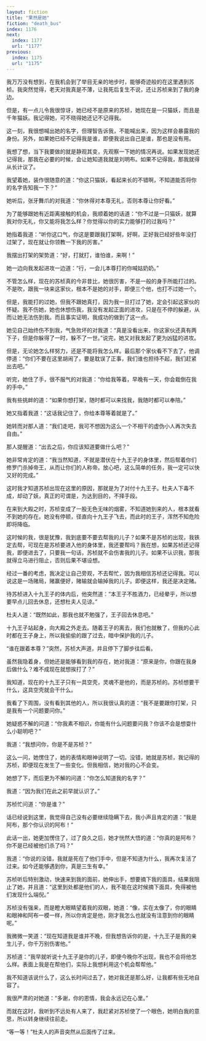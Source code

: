 ```yaml
---
layout: fiction
title: "果然是她"
fiction: "death_bus"
index: 1176
next:
  index: 1177
  url: "1177"
previous:
  index: 1175
  url: "1175"
---
```

我万万没有想到，在我机会到了举目无亲的地步时，能够奇迹般的在这里遇到苏桢。我突然觉得，老天对我真是不薄，让我死后复生不说，还让苏桢来到了我的身边。

但是，有一点儿令我很惊讶，她已经不是原来的苏桢，她现在是一只猫妖，而且是千年猫妖。我记得她，可不晓得她还记不记得我。

这一刻，我很想喊出她的名字，但理智告诉我，不能喊出来，因为这样会暴露我的身份。另外，如果她已经不记得我是谁，即便我说出自己是谁，那也是没有用。

我想了想，当下我要做的就是静观其变，先观察一下她的情况再说。如果发现她还记得我，那我在必要的时候，会让她知道我就是刘明布。如果不记得我，那我就得从长计议了。

我望着她，装作很随意的道：“你这只猫妖，看起来长的不错啊，不知道能否将你的名字告知我一下？”

她听后，张牙舞爪的对我道：“你休得对本尊无礼，否则本尊让你好看。”

为了能够跟她有近距离接触的机会，我顺着她的话道：“你不过是一只猫妖，就算我对你无礼，你又能将我怎么样？你觉得以你的实力能够打的过我吗？”

她指着我道：“听你这口气，你这是要跟我打架啊，好啊，正好我已经好些年没打过架了，现在就让你领教一下我的厉害。”

我摆出打架的架势道：“好，打就打，谁怕谁，来啊！”

她一边向我发起进攻一边道：“行，一会儿本尊打的你喊姑奶奶。”

不管怎么样，现在的苏桢真的今非昔比，她很厉害，不是一般的身手所能打过的。不是吹，跟我一块来这家伙，根本不是她的对手，即便三个他，也打不过她一个。

但是，我能打的过她，但我不跟她真打，因为我一旦打过了她，定会引起这家伙的怀疑。我不伤她，她也休想伤我，我没有发起正面的进攻，只是在不停的躲避，从而让她无法伤到我。而且事实证明，我成功的做到了这一点。

她见自己始终伤不到我，气急败坏的对我道：“真是没看出来，你这家伙还真有两下子，但是你躲得了一时，躲不了一世。”说完，她又对我发起了更为凶猛的进攻。

但是，无论她怎么样努力，还是不能将我怎么样。最后那个家伙看不下去了，他调停道：“你们不要在这里胡闹了，要是耽误了正事，我们谁也担待不起，我们赶紧出去吧。”

听完，她住了手，很不服气的对我道：“你给我等着，早晚有一天，你会栽倒在我的手中。”

我有些挑衅的道：“如果你想打架，随时都可以来找我，我随时都可以奉陪。”

她又指着我道：“这话我记住了，你给本尊等着就是了。”

她转而对那人道：“我们走吧，我可不想因为这么一个不相干的虚伪小人再次失去自由。”

那人提醒道：“出去之后，你应该知道要做什么吧？”

她非常肯定的道：“我当然知道，不就是潜伏在十九王子的身体里，然后帮着你们修罗门杀掉帝王，从而让你们的人称帝。放心吧，这么简单的任务，我一定可以快又好的完成。”

这时我才知道苏桢出现在这里的原因，那就是为了对付十九王子。杜夫人下毒不成，却动了妖，真正的可谓是，为达到目的，不择手段。

在来到大殿之时，苏桢变成了一股无色无味的烟雾，不知道她到来的人，根本就看不到她的存在。她没有停顿，径直向十九王子飞去，而此时的王子，浑然不知危险即将降临。

这时候的我，很是犹豫，我到底要不要去帮我的儿子？如果不是苏桢的出现，我铁定去帮，可现在是苏桢要进入他的身体里，我还要帮吗？我在想，如果苏桢还记得我，即便进去了，只要我一句话，苏桢就不会伤害我的儿子。如果不认识我，那我就得立马进行阻止，否则后果不堪设想。

经过一番的考虑，我决定让自己旁观，不去帮忙，因为我相信苏桢还记得我。可以说这是一场赌局，赌赢便好，赌输就会输掉我的儿子。即便这样，我还是决定赌。

待苏桢进入十九王子的体内后，他突然道：“本王子不胜酒力，已经晕乎，所以想要早点儿回去休息，还想杜夫人见谅。”

杜夫人道：“既然如此，那我也就不勉强了，王子回去休息吧。”

十九王子站起身，向大殿之外走去。随着王子的离去，我们也就散了，但我的心此时都在王子身上，所以我偷偷的跟了过去，暗中保护我的儿子。

“谁在跟着本尊？”突然，苏桢大声道，并且停下了脚步往后看。

虽然我隐着身，但她还是能够看到我的存在，她对我道：“原来是你，你跟在我身后做什么？难不成现在就想挨打了？”

我知道，现在的十九王子只有一具空壳，灵魂不是他的，而是苏桢的。苏桢想要干什么，这具空壳就会干什么。

我看了下周围，没有看到其他的人，所以我很认真的道：“我不是要跟你打架，只是我有一个问题要问你。”

她疑惑不解的问道：“你我素不相识，你能有什么问题要问我？你该不会是想耍什么小聪明吧？”

我道：“我想问你，你是不是苏桢？”

这么一问，她愣住了，她的表情和眼神说明了一切。没错，她就是苏桢，我记得的苏桢，即便现在发生了一些变化。但我相信，她对我的心不会变。

她想了下，而后更为不解的问道：“你怎么知道我的名字？”

我道：“因为我们在此之前早就认识了。”

苏桢忙问道：“你是谁？”

话已经说到这里，我觉得自己没有必要继续隐瞒下去，我小声且肯定的道：“我是阿布，那个你认识的阿布！”

此话一出，她更加愣住了，过了良久之后，她才恍然大悟的道：“你真的是阿布？你不是已经被他们杀了吗？”

我道：“你说的没错，我就是死在了他们手中，但是不知道为什么，我再次复活了过来。如今还能够遇到你，真是三生有幸。”

苏桢听后特别激动，快速来到我的面前，她伸出手，想要摘下我的面具，结果我阻止了她，并且道：“这里到处都是他们的人，我不能在这时候摘下面具，免得被他们发现什么端倪。”

苏桢没有强来，而是瞪大眼睛望着我的双眼，她道：“像，实在太像了，你的眼睛和眼神和阿布一模一样，所以你肯定是他，刚才我怎么也就没有注意到你的眼睛呢。”

我微微一笑道：“现在知道我是谁并不晚，但我想告诉你的是，十九王子是我的亲生儿子，你千万别伤害他。”

苏桢道：“我早就听说十九王子是你的儿子，即便今晚你不出现，我也不会将他怎么样。表面上我是在帮他们，实际上我想利用这个机会帮帮他。”

我不知道该说什么了，这么长时间过去了，她对我还是那么好，让我都有些无地自容了。

我很严肃的对她道：“多谢，你的恩情，我会永远记在心里。”

而就在这时，我听到不远处有人来了，我赶紧对苏桢使了一个眼色，她明白我的意思，所以转身继续往前走。

“等一等！”杜夫人的声音突然从后面传了过来。